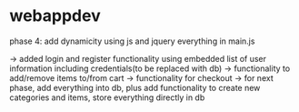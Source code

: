 # webappdev
phase 4: add dynamicity using js and jquery
everything in main.js

-> added login and register functionality using embedded list of user information including credentials(to be replaced with db)
-> functionality to add/remove items to/from cart
-> functionality for checkout
-> for next phase, add everything into db, plus add functionality to create new categories and items, store everything directly in db